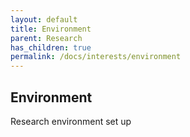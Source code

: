 ```yaml
---
layout: default
title: Environment
parent: Research
has_children: true
permalink: /docs/interests/environment
---
```


## Environment

Research environment set up


